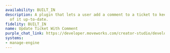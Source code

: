 ```yaml
---
availability: BUILT_IN
description: A plugin that lets a user add a comment to a ticket to keep the status
  of it up-to-date.
fidelity: BUILT_IN
name: Update Ticket With Comment
purple_chat_link: https://developer.moveworks.com/creator-studio/developer-tools/purple-chat/?conversation=%7B%22startTimestamp%22%3A%2211%3A43%2BAM%22%2C%22messages%22%3A%5B%7B%22parts%22%3A%5B%7B%22richText%22%3A%22%3Cp%3EI+need+to+add+a+comment+to+ticket+INC-123+with+new+details+about+the+fix.%3C%2Fp%3E%22%7D%5D%2C%22role%22%3A%22user%22%7D%2C%7B%22parts%22%3A%5B%7B%22reasoningSteps%22%3A%5B%7B%22richText%22%3A%22%3Cp%3E%3Cem%3EWorking+on%3A+%5C%22Add+a+comment+to+INC-123+with+new+details+about+the+fix%5C%22%26nbsp%3B%3C%2Fem%3E%3C%2Fp%3E%22%2C%22status%22%3A%22success%22%7D%2C%7B%22richText%22%3A%22%3Cp%3E%3Cem%3EPreparing+to+%3C%2Fem%3E%3Cstrong%3Eadd+comments%3C%2Fstrong%3E%3Cem%3E+to+ticket+%5C%22INC-123%5C%22%3C%2Fem%3E%3C%2Fp%3E%22%2C%22status%22%3A%22success%22%7D%2C%7B%22richText%22%3A%22%3Cp%3E%3Cem%3ESummarizing+based+on+%3C%2Fem%3E%3Cstrong%3E1%3C%2Fstrong%3E%3Cem%3E+top+resource%3C%2Fem%3E%3C%2Fp%3E%22%2C%22status%22%3A%22success%22%7D%5D%7D%2C%7B%22richText%22%3A%22%3Cp%3EI+found+ticket+INC-123+in+Manage+Engine.+What+comment+would+you+like+to+add%3F%3C%2Fp%3E%22%7D%5D%2C%22role%22%3A%22assistant%22%7D%2C%7B%22parts%22%3A%5B%7B%22richText%22%3A%22Deployed+the+patch+to+staging.+Awaiting+QA+verification.%22%7D%5D%2C%22role%22%3A%22user%22%7D%2C%7B%22parts%22%3A%5B%7B%22richText%22%3A%22%3Cp%3EGot+it%2C+you+want+to+add+the+following+comment+to+ticket+%3Cstrong%3EINC-123%3C%2Fstrong%3E%3A%3Cbr%3E%5Cn%3C%2Fp%3E%22%7D%2C%7B%22richText%22%3A%22%3Cp%3E%3Cstrong%3EComment+Details%3C%2Fstrong%3E%3Cbr%3E%5Cn%3C%2Fp%3E%5Cn%3Cp%3E%3Cstrong%3ETicket%3A%3C%2Fstrong%3E+INC-123%3Cbr%3E%5Cn%3Cstrong%3EComment%3A%3C%2Fstrong%3E+Deployed+the+patch+to+staging.+Awaiting+QA+verification.%3C%2Fp%3E%22%7D%2C%7B%22richText%22%3A%22%3Cp%3E%3Cstrong%3EConfirm+the+details%3C%2Fstrong%3E+for+adding+a+comment+to+%3Cstrong%3EINC-123%3C%2Fstrong%3E.%3C%2Fp%3E%22%7D%2C%7B%22buttons%22%3A%5B%7B%22buttonText%22%3A%22Yes%22%2C%22style%22%3A%22filled%22%7D%2C%7B%22buttonText%22%3A%22Edit+Request%22%2C%22style%22%3A%22outlined%22%7D%2C%7B%22buttonText%22%3A%22Cancel%22%2C%22style%22%3A%22outlined%22%7D%5D%7D%5D%2C%22role%22%3A%22assistant%22%7D%2C%7B%22parts%22%3A%5B%7B%22richText%22%3A%22%3Cp%3EYes%3C%2Fp%3E%5Cn%3Cp%3E%3Cbr%3E%3C%2Fp%3E%22%7D%5D%2C%22role%22%3A%22user%22%7D%2C%7B%22parts%22%3A%5B%7B%22richText%22%3A%22Provide+a+message%22%7D%2C%7B%22reasoningSteps%22%3A%5B%7B%22richText%22%3A%22%3Cp%3E%3Cem%3EGot+it%2C+working+on+it...%3C%2Fem%3E%3C%2Fp%3E%22%2C%22status%22%3A%22success%22%7D%2C%7B%22richText%22%3A%22%3Cp%3EAdding+your+comment+to+%3Ca+href%3D%5C%22google.com%5C%22%3E%3Cstrong%3EINC-123%E2%81%BD%C2%B9%E2%81%BE%3C%2Fstrong%3E%3C%2Fa%3E...%3C%2Fp%3E%22%2C%22status%22%3A%22success%22%7D%5D%7D%2C%7B%22richText%22%3A%22%3Cp%3EYour+comment+has+been+successfully+added+to+%3Ca+href%3D%5C%22google.com%5C%22%3E%3Cstrong%3EINC-123%E2%81%BD%C2%B9%3C%2Fstrong%3E%3C%2Fa%3E%3Ca+href%3D%5C%22https%3A%2F%2Fapp.moveworks.ai%2F%3Ft%3Dv2_NLv4gIVwhZX53cx3%5C%22+rel%3D%5C%22noopener+noreferrer%5C%22+target%3D%5C%22_blank%5C%22%3E%3Cstrong%3E%E2%81%BE%3C%2Fstrong%3E%3C%2Fa%3E.+If+you+need+any+further+assistance%2C+feel+free+to+ask%21%3C%2Fp%3E%22%7D%2C%7B%22citations%22%3A%5B%7B%22citationTitle%22%3A%22INC-123%22%2C%22connectorName%22%3A%22manage-engine%22%7D%5D%7D%5D%2C%22role%22%3A%22assistant%22%7D%5D%7D
systems:
- manage-engine
---
```

